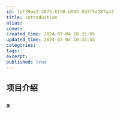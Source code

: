 ```yaml
---
id: 1ef39ae2-3873-6150-b043-893f5d187aa3
title: introduction
alias:
cover:
created_time: 2024-07-04 10:35:55
updated_time: 2024-07-04 10:35:55
categories:
tags:
excerpt:
published: true
---
```


## 项目介绍

### a
